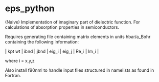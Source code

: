 # eps_python

(Naive) Implementation of imaginary part of dielectric function.
For calculations of absorption properties in semiconductors.

Requires generating file containing matrix elements in units hbar/a_Bohr containing the following information:

| kpt wt | ibnd  | jbnd  | eig_i | eig_j  | Re_i   | Im_i |

where i = x,y,z 

Also install f90nml to handle input files structured in namelists as found in Fortran.
